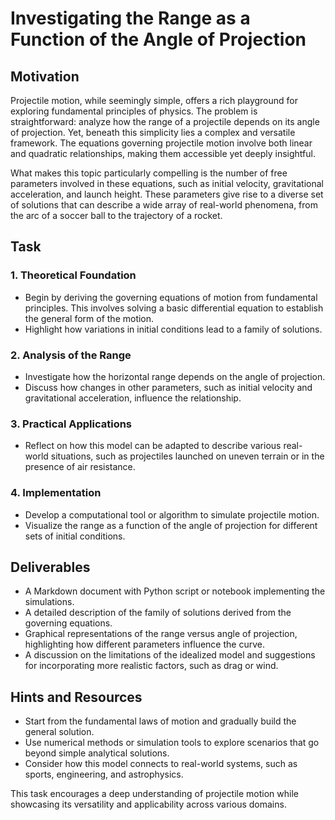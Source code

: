 # Investigating the Range as a Function of the Angle of Projection

## Motivation
Projectile motion, while seemingly simple, offers a rich playground for exploring fundamental principles of physics. The problem is straightforward: analyze how the range of a projectile depends on its angle of projection. Yet, beneath this simplicity lies a complex and versatile framework. The equations governing projectile motion involve both linear and quadratic relationships, making them accessible yet deeply insightful.

What makes this topic particularly compelling is the number of free parameters involved in these equations, such as initial velocity, gravitational acceleration, and launch height. These parameters give rise to a diverse set of solutions that can describe a wide array of real-world phenomena, from the arc of a soccer ball to the trajectory of a rocket.

## Task

### 1. Theoretical Foundation
- Begin by deriving the governing equations of motion from fundamental principles. This involves solving a basic differential equation to establish the general form of the motion.
- Highlight how variations in initial conditions lead to a family of solutions.

### 2. Analysis of the Range
- Investigate how the horizontal range depends on the angle of projection.
- Discuss how changes in other parameters, such as initial velocity and gravitational acceleration, influence the relationship.

### 3. Practical Applications
- Reflect on how this model can be adapted to describe various real-world situations, such as projectiles launched on uneven terrain or in the presence of air resistance.

### 4. Implementation
- Develop a computational tool or algorithm to simulate projectile motion.
- Visualize the range as a function of the angle of projection for different sets of initial conditions.

## Deliverables
- A Markdown document with Python script or notebook implementing the simulations.
- A detailed description of the family of solutions derived from the governing equations.
- Graphical representations of the range versus angle of projection, highlighting how different parameters influence the curve.
- A discussion on the limitations of the idealized model and suggestions for incorporating more realistic factors, such as drag or wind.

## Hints and Resources
- Start from the fundamental laws of motion and gradually build the general solution.
- Use numerical methods or simulation tools to explore scenarios that go beyond simple analytical solutions.
- Consider how this model connects to real-world systems, such as sports, engineering, and astrophysics.

This task encourages a deep understanding of projectile motion while showcasing its versatility and applicability across various domains.

